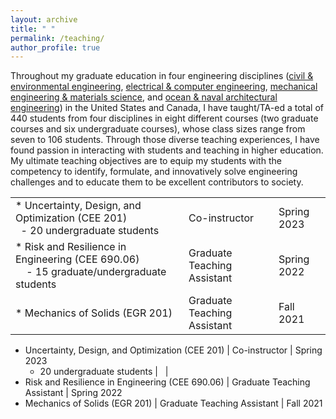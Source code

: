 ```yaml
---
layout: archive
title: " "
permalink: /teaching/
author_profile: true
---
```


Throughout my graduate education in four engineering disciplines
([civil &amp; environmental engineering](https://cee.duke.edu/),
[electrical &amp; computer engineering](https://ece.duke.edu/),
[mechanical engineering &amp; materials science](https://mems.duke.edu/), and
[ocean &amp; naval architectural engineering](https://www.mun.ca/engineering/ona/))
in the United States and Canada,
I have taught/TA-ed a total of 440 students from four disciplines
in eight different courses (two graduate courses and six undergraduate courses),
whose class sizes range from seven to 106 students.
Through those diverse teaching experiences,
I have found passion in interacting with students and teaching in higher education.  
My ultimate teaching objectives are to
equip my students with the competency to identify, formulate, and innovatively solve engineering challenges
and to educate them to be excellent contributors to society.

<style>
  table td {
    border: none !important;
  }
</style>
<table>
  <tbody>
    <tr>
      <td>* Uncertainty, Design, and Optimization (CEE 201)<br />
            &nbsp;&nbsp;- 20 undergraduate students</td>
      <td>Co-instructor</td>
      <td>Spring 2023</td>
    </tr>
    <tr>
      <td>* Risk and Resilience in Engineering (CEE 690.06)<br />
        &nbsp;&nbsp;&nbsp;&nbsp;- 15 graduate/undergraduate students</td>
      <td>Graduate Teaching Assistant</td>
      <td>Spring 2022</td>
    </tr>
    <tr>
      <td>* Mechanics of Solids (EGR 201)</td>
      <td>Graduate Teaching Assistant</td>
      <td>Fall 2021</td>
    </tr>
  </tbody>
</table>

* Uncertainty, Design, and Optimization (CEE 201) | Co-instructor | Spring 2023 <br />
  * 20 undergraduate students | &nbsp; | &nbsp; <br />
* Risk and Resilience in Engineering (CEE 690.06) | Graduate Teaching Assistant | Spring 2022 <br />
* Mechanics of Solids (EGR 201) | Graduate Teaching Assistant | Fall 2021 <br />


